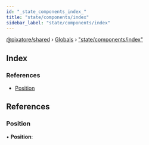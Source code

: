 ```yaml
---
id: "_state_components_index_"
title: "state/components/index"
sidebar_label: "state/components/index"
---
```


[@pixatore/shared](../index.md) › [Globals](../globals.md) › ["state/components/index"](_state_components_index_.md)

## Index

### References

* [Position](_state_components_index_.md#position)

## References

###  Position

• **Position**:
